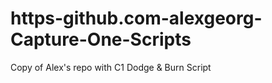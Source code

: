 # https-github.com-alexgeorg-Capture-One-Scripts
Copy of Alex's repo with C1 Dodge &amp; Burn Script
